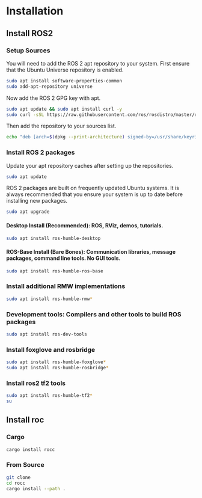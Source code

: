 # Installation

## Install ROS2

### Setup Sources

You will need to add the ROS 2 apt repository to your system.
First ensure that the Ubuntu Universe repository is enabled.

```bash
sudo apt install software-properties-common
sudo add-apt-repository universe
```

Now add the ROS 2 GPG key with apt.

```bash
sudo apt update && sudo apt install curl -y
sudo curl -sSL https://raw.githubusercontent.com/ros/rosdistro/master/ros.key -o /usr/share/keyrings/ros-archive-keyring.gpg
```

Then add the repository to your sources list.

```bash
echo "deb [arch=$(dpkg --print-architecture) signed-by=/usr/share/keyrings/ros-archive-keyring.gpg] http://packages.ros.org/ros2/ubuntu $(. /etc/os-release && echo $UBUNTU_CODENAME) main" | sudo tee /etc/apt/sources.list.d/ros2.list > /dev/null
```

### Install ROS 2 packages

Update your apt repository caches after setting up the repositories.

```bash
sudo apt update
```

ROS 2 packages are built on frequently updated Ubuntu systems. It is always recommended that you ensure your system is up to date before installing new packages.

```bash
sudo apt upgrade
```

####  Desktop Install (Recommended): ROS, RViz, demos, tutorials.

```bash
sudo apt install ros-humble-desktop
```

#### ROS-Base Install (Bare Bones): Communication libraries, message packages, command line tools. No GUI tools.

```bash
sudo apt install ros-humble-ros-base
```

### Install additional RMW implementations

```bash
sudo apt install ros-humble-rmw*
```

### Development tools: Compilers and other tools to build ROS packages

```bash
sudo apt install ros-dev-tools
```

### Install foxglove and rosbridge

```bash
sudo apt install ros-humble-foxglove*
sudo apt install ros-humble-rosbridge*
```

### Install ros2 tf2 tools

```bash
sudo apt install ros-humble-tf2*
su
```

## Install roc

### Cargo

```bash
cargo install rocc
```

### From Source

```bash
git clone
cd rocc
cargo install --path .
```